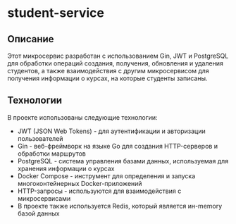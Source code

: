 # student-service

## Описание

Этот микросервис разработан с использованием Gin, JWT и PostgreSQL для обработки операций создания, получения, обновления и удаления студентов, а также взаимодействия с другим микросервисом для получения информации о курсах, на которые студенты записаны.

## Технологии

В проекте использованы следующие технологии:
  *  JWT (JSON Web Tokens) - для аутентификации и авторизации пользователей
  *  Gin - веб-фреймворк на языке Go для создания HTTP-серверов и обработки маршрутов
  *  PostgreSQL - система управления базами данных, используемая для хранения информации о курсах
  *  Docker Compose - инструмент для определения и запуска многоконтейнерных Docker-приложений
  *  HTTP-запросы - используются для взаимодействия с микросервисами
  *  В проекте также используется Redis, который является ин-memory базой данных
